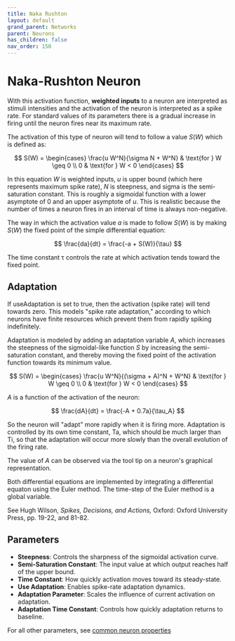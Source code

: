 ```yaml
---
title: Naka Rushton
layout: default
grand_parent: Networks
parent: Neurons
has_children: false
nav_order: 150
---
```


# Naka-Rushton Neuron

With this activation function, **weighted inputs** to a neuron are interpreted as stimuli intensities and the activation of the neuron is interpreted as a spike rate. For standard values of its parameters there is a gradual increase in firing until the neuron fires near its maximum rate.

The activation of this type of neuron will tend to follow a value *S*(*W*) which is defined as:

$$
S(W) = 
\begin{cases} 
\frac{u W^N}{\sigma N + W^N} & \text{for } W \geq 0 \\
0 & \text{for } W < 0
\end{cases}
$$

In this equation *W* is weighted inputs, *u* is upper bound (which here represents maximum spike rate), *N* is steepness, and sigma is the semi-saturation constant. This is roughly a sigmoidal function with a lower asymptote of 0 and an upper asymptote of *u*. This is realistic because the number of times a neuron fires in an interval of time is always non-negative.

The way in which the activation value *a* is made to follow *S*(*W*) is by making *S*(*W*) the fixed point of the simple differential equation:

$$
\frac{da}{dt} = \frac{-a + S(W)}{\tau}
$$

The time constant &#964; controls the rate at which activation tends toward the fixed point.

## Adaptation

If useAdaptation is set to true, then the activation (spike rate) will tend towards zero. This models "spike rate adaptation," according to which neurons have finite resources which prevent them from rapidly spiking indefinitely.

Adaptation is modeled by adding an adaptation variable *A*, which increases the steepness of the sigmoidal-like function *S* by increasing the semi-saturation constant, and thereby moving the fixed point of the activation function towards its minimum value.

$$
S(W) = 
\begin{cases} 
\frac{u W^N}{(\sigma + A)^N + W^N} & \text{for } W \geq 0 \\
0 & \text{for } W < 0
\end{cases}
$$

*A* is a function of the activation of the neuron:


$$ \frac{dA}{dt} = \frac{-A + 0.7a}{\tau_A} $$


So the neuron will "adapt" more rapidly when it is firing more. Adaptation is controlled by its own time constant, Ta, which should be much larger than Ti, so that the adaptation will occur more slowly than the overall evolution of the firing rate.

The value of *A* can be observed via the tool tip on a neuron's graphical representation.

Both differential equations are implemented by integrating a differential equaton using the Euler method. The time-step of the Euler method is a global variable.

See Hugh Wilson, *Spikes, Decisions, and Actions,* Oxford: Oxford University Press, pp. 19-22, and 81-82.

## Parameters

- **Steepness**: Controls the sharpness of the sigmoidal activation curve.
- **Semi-Saturation Constant**: The input value at which output reaches half of the upper bound.
- **Time Constant**: How quickly activation moves toward its steady-state.
- **Use Adaptation**: Enables spike-rate adaptation dynamics.
- **Adaptation Parameter**: Scales the influence of current activation on adaptation.
- **Adaptation Time Constant**: Controls how quickly adaptation returns to baseline.

For all other parameters, see [common neuron properties](/docs/network/neurons/index#common-neuron-properties)


